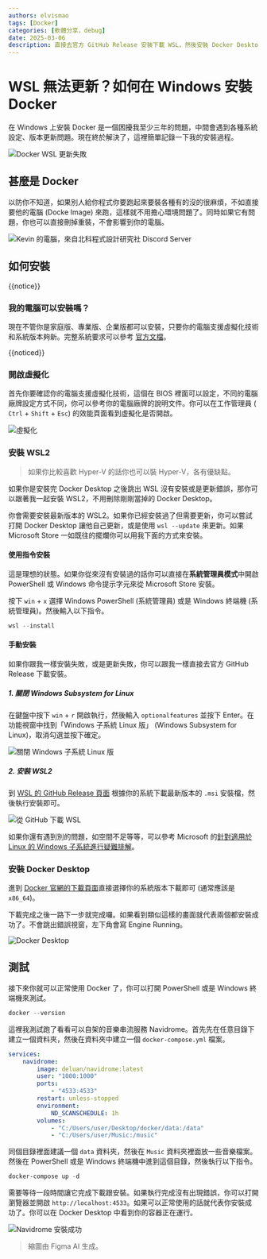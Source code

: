 ```yaml
---
authors: elvismao
tags: [Docker]
categories: [軟體分享，debug]
date: 2025-03-06
description: 直接去官方 GitHub Release 安裝下載 WSL，然後安裝 Docker Desktop 即可。
---
```


# WSL 無法更新？如何在 Windows 安裝 Docker

在 Windows 上安裝 Docker 是一個困擾我至少三年的問題，中間會遇到各種系統設定、版本更新問題。現在終於解決了，這裡簡單記錄一下我的安裝過程。

![Docker WSL 更新失敗](error.webp)

## 甚麼是 Docker

以防你不知道，如果別人給你程式你要跑起來要裝各種有的沒的很麻煩，不如直接要他的電腦 (Docke Image) 來跑，這樣就不用擔心環境問題了。同時如果它有問題，你也可以直接刪掉重裝，不會影響到你的電腦。

![Kevin 的電腦，來自北科程式設計研究社 Discord Server](kevin.webp)

## 如何安裝

{{notice}}

### 我的電腦可以安裝嗎？

現在不管你是家庭版、專業版、企業版都可以安裝，只要你的電腦支援虛擬化技術和系統版本夠新。完整系統要求可以參考 [官方文檔](https://docs.docker.com/desktop/windows/install/#system-requirements)。

{{noticed}}

### 開啟虛擬化

首先你要確認你的電腦支援虛擬化技術，這個在 BIOS 裡面可以設定，不同的電腦廠牌設定方式不同，你可以參考你的電腦廠牌的說明文件。你可以在工作管理員 (
`Ctrl` + `Shift` + `Esc`) 的效能頁面看到虛擬化是否開啟。

![虛擬化](virtualization.webp)

### 安裝 WSL2

> 如果你比較喜歡 Hyper-V 的話你也可以裝 Hyper-V，各有優缺點。

如果你是安裝完 Docker Desktop 之後跳出 WSL 沒有安裝或是更新錯誤，那你可以跟著我一起安裝 WSL2，不用刪除剛剛當掉的 Docker Desktop。

你會需要安裝最新版本的 WSL2。如果你已經安裝過了但需要更新，你可以嘗試打開 Docker Desktop 讓他自己更新，或是使用 `wsl --update` 來更新。如果 Microsoft Store 一如既往的擺爛你可以用我下面的方式來安裝。

#### 使用指令安裝

這是理想的狀態。如果你從來沒有安裝過的話你可以直接在**系統管理員模式**中開啟 PowerShell 或 Windows 命令提示字元來從 Microsoft Store 安裝。

按下 `win` + `x` 選擇 Windows PowerShell (系統管理員) 或是 Windows 終端機 (系統管理員)。然後輸入以下指令。

```powershell
wsl --install
```

#### 手動安裝

如果你跟我一樣安裝失敗，或是更新失敗，你可以跟我一樣直接去官方 GitHub Release 下載安裝。

##### 1. 關閉 Windows Subsystem for Linux

在鍵盤中按下 `win` + `r` 開啟執行，然後輸入 `optionalfeatures` 並按下 Enter。在功能視窗中找到「Windows 子系統 Linux 版」 (Windows Subsystem for Linux)，取消勾選並按下確定。

![關閉 Windows 子系統 Linux 版](off.webp)

##### 2. 安裝 WSL2

到 [WSL 的 GitHub Release 頁面](https://github.com/microsoft/WSL/releases/) 根據你的系統下載最新版本的 `.msi` 安裝檔，然後執行安裝即可。

![從 GitHub 下載 WSL](github.webp)

如果你還有遇到別的問題，如空間不足等等，可以參考 Microsoft 的[針對適用於 Linux 的 Windows 子系統進行疑難排解](https://learn.microsoft.com/zh-tw/windows/wsl/troubleshooting#installation-issues)。

### 安裝 Docker Desktop

進到 [Docker 官網的下載頁面](https://docs.docker.com/desktop/setup/install/windows-install/)直接選擇你的系統版本下載即可 (通常應該是 `x86_64`)。

下載完成之後一路下一步就完成囉。如果看到類似這樣的畫面就代表兩個都安裝成功了。不會跳出錯誤視窗，左下角會寫 Engine Running。

![Docker Desktop](installed.webp)

## 測試

接下來你就可以正常使用 Docker 了，你可以打開 PowerShell 或是 Windows 終端機來測試。

```powershell
docker --version
```

這裡我測試跑了看看可以自架的音樂串流服務 Navidrome。首先先在任意目錄下建立一個資料夾，然後在資料夾中建立一個 `docker-compose.yml` 檔案。

```yaml
services:
    navidrome:
        image: deluan/navidrome:latest
        user: "1000:1000"
        ports:
            - "4533:4533"
        restart: unless-stopped
        environment:
            ND_SCANSCHEDULE: 1h
        volumes:
            - "C:/Users/user/Desktop/docker/data:/data"
            - "C:/Users/user/Music:/music"
```

同個目錄裡面建議一個 `data` 資料夾，然後在 `Music` 資料夾裡面放一些音樂檔案。然後在 PowerShell 或是 Windows 終端機中進到這個目錄，然後執行以下指令。

```powershell
docker-compose up -d
```

需要等待一段時間讓它完成下載跟安裝。如果執行完成沒有出現錯誤，你可以打開瀏覽器並開啟 `http://localhost:4533`。如果可以正常使用的話就代表你安裝成功了。你可以在 Docker Desktop 中看到你的容器正在運行。

![Navidrome 安裝成功](navidrome.webp)

> 縮圖由 Figma AI 生成。
